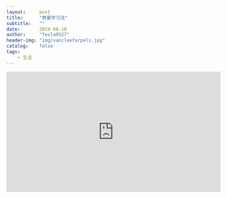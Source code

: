 ```yaml
---
layout:     post
title:      "费曼学习法"
subtitle:   ""
date:       2019-08-18
author:     "Tesla9527"
header-img: "img/vancleefarpels.jpg"
catalog:    false
tags:
    - 生活
---
```


<iframe width="560" height="315" src="https://www.youtube.com/embed/7iNJyEbYDdc" frameborder="0" allow="accelerometer; autoplay; encrypted-media; gyroscope; picture-in-picture" allowfullscreen></iframe>

